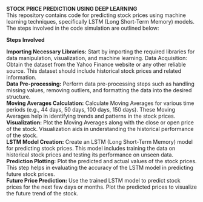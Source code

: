 **STOCK PRICE PREDICTION USING DEEP LEARNING**    
This repository contains code for predicting stock prices using machine learning techniques, specifically LSTM (Long Short-Term Memory) models. The steps involved in the code simulation are outlined below:

**Steps Involved**  
  
**Importing Necessary Libraries:** Start by importing the required libraries for data manipulation, visualization, and machine learning.
Data Acquisition: Obtain the dataset from the Yahoo Finance website or any other reliable source. This dataset should include historical stock prices and related information.   
**Data Pre-processing:** Perform data pre-processing steps such as handling missing values, removing outliers, and formatting the data into the desired structure.   
**Moving Averages Calculation:** Calculate Moving Averages for various time periods (e.g., 44 days, 50 days, 100 days, 150 days). These Moving Averages help in identifying trends and patterns in the stock prices.   
**Visualization:** Plot the Moving Averages along with the close or open price of the stock. Visualization aids in understanding the historical performance of the stock.   
**LSTM Model Creation:** Create an LSTM (Long Short-Term Memory) model for predicting stock prices. This model includes training the data on historical stock prices and testing its performance on unseen data.   
**Prediction Plotting:** Plot the predicted and actual values of the stock prices. This step helps in evaluating the accuracy of the LSTM model in predicting future stock prices.    
**Future Price Prediction:** Use the trained LSTM model to predict stock prices for the next few days or months. Plot the predicted prices to visualize the future trend of the stock.    
